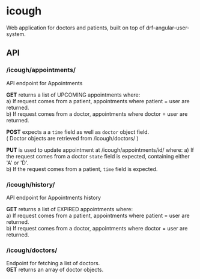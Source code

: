# icough
Web application for doctors and patients, built on top of drf-angular-user-system.


## API

### /icough/appointments/

API endpoint for Appointments

**GET** returns a list of UPCOMING appointments where:  
a) If request comes from a patient, appointments where patient = user are returned.  
b) If request comes from a doctor, appointments where doctor = user are returned.  

**POST** expects a a `time` field as well as `doctor` object field.  
( Doctor objects are retrieved from /icough/doctors/ )

**PUT** is used to update appointment at /icough/appointments/id/  where:
a) If the request comes from a doctor `state` field is expected, containing either 'A' or 'D'.  
b) If the request comes from a patient, `time` field is expected.

### /icough/history/

API endpoint for Appointments history

**GET** returns a list of EXPIRED appointments where:  
a) If request comes from a patient, appointments where patient = user are returned.  
b) If request comes from a doctor, appointments where doctor = user are returned.


### /icough/doctors/

Endpoint for fetching a list of doctors.  
**GET** returns an array of doctor objects.
